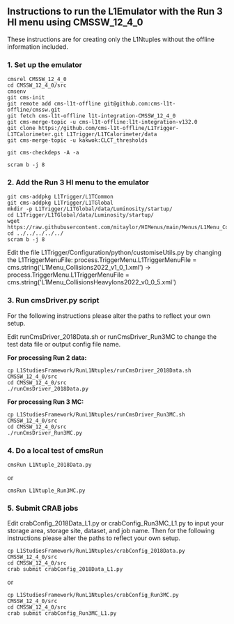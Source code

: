 ## Instructions to run the L1Emulator with the Run 3 HI menu using CMSSW_12_4_0

These instructions are for creating only the L1Ntuples without the offline information included.

### 1. Set up the emulator

```
cmsrel CMSSW_12_4_0
cd CMSSW_12_4_0/src
cmsenv
git cms-init
git remote add cms-l1t-offline git@github.com:cms-l1t-offline/cmssw.git
git fetch cms-l1t-offline l1t-integration-CMSSW_12_4_0
git cms-merge-topic -u cms-l1t-offline:l1t-integration-v132.0
git clone https://github.com/cms-l1t-offline/L1Trigger-L1TCalorimeter.git L1Trigger/L1TCalorimeter/data
git cms-merge-topic -u kakwok:CLCT_thresholds

git cms-checkdeps -A -a

scram b -j 8
```

### 2. Add the Run 3 HI menu to the emulator

```
git cms-addpkg L1Trigger/L1TCommon
git cms-addpkg L1Trigger/L1TGlobal
mkdir -p L1Trigger/L1TGlobal/data/Luminosity/startup/
cd L1Trigger/L1TGlobal/data/Luminosity/startup/
wget https://raw.githubusercontent.com/mitaylor/HIMenus/main/Menus/L1Menu_CollisionsHeavyIons2022_v0_0_5.xml
cd ../../../../../
scram b -j 8
```

Edit the file L1Trigger/Configuration/python/customiseUtils.py by changing the L1TriggerMenuFile: process.TriggerMenu.L1TriggerMenuFile = cms.string('L1Menu_Collisions2022_v1_0_1.xml') → process.TriggerMenu.L1TriggerMenuFile = cms.string('L1Menu_CollisionsHeavyIons2022_v0_0_5.xml')

### 3. Run cmsDriver.py script

For the following instructions please alter the paths to reflect your own setup.

Edit runCmsDriver_2018Data.sh or runCmsDriver_Run3MC to change the test data file or output config file name.

**For processing Run 2 data:**

```
cp L1StudiesFramework/RunL1Ntuples/runCmsDriver_2018Data.sh CMSSW_12_4_0/src
cd CMSSW_12_4_0/src
./runCmsDriver_2018Data.py
```

**For processing Run 3 MC:**

```
cp L1StudiesFramework/RunL1Ntuples/runCmsDriver_Run3MC.sh CMSSW_12_4_0/src
cd CMSSW_12_4_0/src
./runCmsDriver_Run3MC.py
```

### 4. Do a local test of cmsRun

```
cmsRun L1Ntuple_2018Data.py
```

or

```
cmsRun L1Ntuple_Run3MC.py
```

### 5. Submit CRAB jobs

Edit crabConfig_2018Data_L1.py or crabConfig_Run3MC_L1.py to input your storage area, storage site, dataset, and job name. Then for the following instructions please alter the paths to reflect your own setup.

```
cp L1StudiesFramework/RunL1Ntuples/crabConfig_2018Data.py CMSSW_12_4_0/src
cd CMSSW_12_4_0/src
crab submit crabConfig_2018Data_L1.py
```

or

```
cp L1StudiesFramework/RunL1Ntuples/crabConfig_Run3MC.py CMSSW_12_4_0/src
cd CMSSW_12_4_0/src
crab submit crabConfig_Run3MC_L1.py
```
